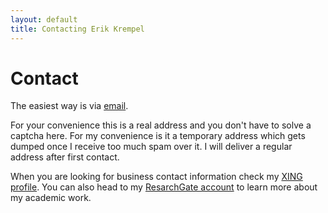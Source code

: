 ```yaml
---
layout: default
title: Contacting Erik Krempel
---
```


Contact
=======

The easiest way is via [email](mailto:spamrotate6@erikkrempel.net).

For your convenience this is a real address and you don't have to solve a captcha here. For my convenience is it a temporary address which gets dumped once I receive too much spam over it. I will deliver a regular address after first contact.

When you are looking for business contact information check my [XING profile](https://www.xing.com/profile/Erik_Krempel). 
You can also head to my [ResarchGate account](https://www.researchgate.net/profile/Erik_Krempel) to learn more about my academic work.
